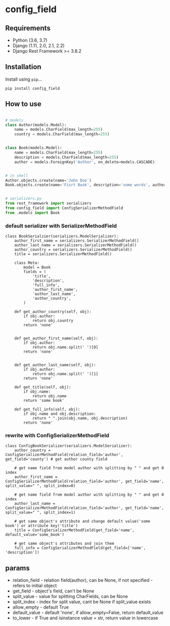 # config_field


## Requirements

* Python (3.6, 3.7)
* Django (1.11, 2.0, 2.1, 2.2)
* Django Rest Framework >= 3.8.2

## Installation

Install using `pip`...

    pip install config_field

## How to use

```python

# models
class Author(models.Model):
    name = models.CharField(max_length=255)
    country = models.CharField(max_length=255)


class Book(models.Model):
    name = models.CharField(max_length=255)
    description = models.CharField(max_length=255)
    author = models.ForeignKey('Author', on_delete=models.CASCADE)


# in shell
Author.objects.create(name='John Doe')
Book.objects.create(name='Fisrt Book', description='some words', author=Author.objects.first())


# serializers.py
from rest_framework import serializers
from config_field import ConfigSerializerMethodField
from .models import Book
```

### default serializer with SerializerMethodField
```
class BookSerialzier(serializers.ModelSerializer):
    author_first_name = serializers.SerializerMethodField()
    author_last_name = serializers.SerializerMethodField()
    author_country = serializers.SerializerMethodField()
    title = serializers.SerializerMethodField()

    class Meta:
        model = Book
        fields = (
            'title',
            'description',
            'full_info',
            'author_first_name',
            'author_last_name',
            'author_country',
        )

    def get_author_country(self, obj):
        if obj.author:
            return obj.country
        return 'none'


    def get_author_first_name(self, obj):
        if obj.author:
            return obj.name.split(' ')[0]
        return 'none'

    
    def get_author_last_name(self, obj):
        if obj.author:
            return obj.name.split(' ')[1]
        return 'none'
            
    def get_title(self, obj):
        if obj.name:
            return obj.name
        return 'some book'
        
    def get_full_info(self, obj):
        if obj.name and obj.description:
            return " ".join(obj.name, obj.description)
        return 'none'
```

### rewrite with ConfigSerializerMethodField
```
class ConfigBookSerializer(serializers.ModelSerializer):
    author_country = ConfigSerializerMethodField(relation_field='author', get_field='county') # get author county field
    
    # get name field from model author with splitting by " " and get 0 index
    author_first_name = ConfigSerializerMethodField(relation_field='author', get_field='name', split_value=" ", split_index=0)
    
    # get name field from model author with splitting by " " and get 0 index
    author_last_name = ConfigSerializerMethodField(relation_field='author', get_field='name', split_value=" ", split_index=1)
    
    # get same object's attribute and change default value('some book') or attribute key('title')
    title = ConfigSerializerMethodField(get_field='name', default_value='some_book')
    
    # get same object's attributes and join them
    full_info = ConfigSerializerMethodField(get_field=['name', 'description'])
```

## params
* relation_field - relation field(author), can be None, if not specified - refers to initial object
* get_field - object's field, can't be None
* split_value -  value for splitting CharFields, can be None
* split_index -  index for split value, cant be None if split_value exists
* allow_empty - default True
* default_value - default 'none', if allow_empty=False, return default_value
* to_lower - if True and isinstance value = str, return value in lowercase
